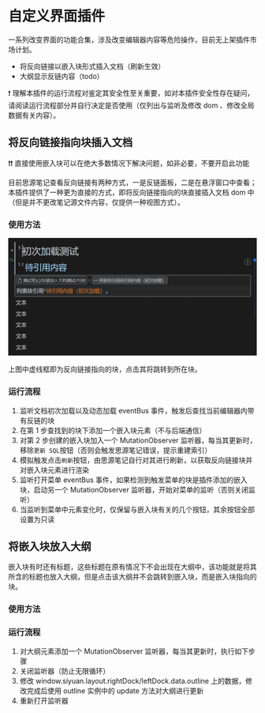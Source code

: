 # 自定义界面插件

一系列改变界面的功能合集，涉及改变编辑器内容等危险操作，目前无上架插件市场计划。

- 将反向链接以嵌入块形式插入文档（刷新生效）
- 大纲显示反链内容（todo）

❗ 理解本插件的运行流程对鉴定其安全性至关重要，如对本插件安全性存在疑问，请阅读运行流程部分并自行决定是否使用（仅列出与监听及修改 dom 、修改全局数据有关内容）。

## 将反向链接指向块插入文档

❗❗ 直接使用嵌入块可以在绝大多数情况下解决问题，如非必要，不要开启此功能

目前思源笔记查看反向链接有两种方式，一是反链面板，二是在悬浮窗口中查看；本插件提供了一种更为直接的方式，即将反向链接指向的块直接插入文档 dom 中（但是并不更改笔记源文件内容，仅提供一种视图方式）。

### 使用方法

![示例](./asset/示例.PNG)

上图中虚线框即为反向链接指向的块，点击其将跳转到所在块。

### 运行流程

1. 监听文档初次加载以及动态加载 eventBus 事件，触发后查找当前编辑器内带有反链的块
2. 在第 1 步查找到的块下添加一个嵌入块元素（不与后端通信）
3. 对第 2 步创建的嵌入块加入一个 MutationObserver 监听器，每当其更新时，移除`更新 SQL`按钮（否则会触发思源笔记错误，提示重建索引）
4. 模拟触发点击`刷新`按钮，由思源笔记自行对其进行刷新，以获取反向链接块并对嵌入块元素进行渲染
5. 监听打开菜单 eventBus 事件，如果检测到触发菜单的块是插件添加的嵌入块，启动另一个 MutationObserver 监听器，开始对菜单的监听（否则关闭监听）
6. 当监听到菜单中元素变化时，仅保留与嵌入块有关的几个按钮，其余按钮全部设置为只读

## 将嵌入块放入大纲

嵌入块有时还有标题，这些标题在原有情况下不会出现在大纲中，该功能就是将其所含的标题也放入大纲，但是点击该大纲并不会跳转到嵌入块，而是嵌入块指向的块。

### 使用方法

### 运行流程

1. 对大纲元素添加一个 MutationObserver 监听器，每当其更新时，执行如下步骤
2. 关闭监听器（防止无限循环）
3. 修改 window.siyuan.layout.rightDock/leftDock.data.outline 上的数据，修改完成后使用 outline 实例中的 update 方法对大纲进行更新
4. 重新打开监听器
